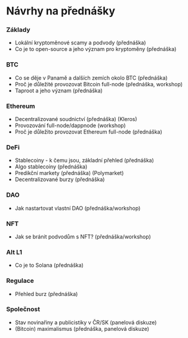 # Návrhy na přednášky

### Základy

* Lokální kryptoměnové scamy a podvody (přednáška)
* Co je to open-source a jeho význam pro kryptoměny (přednáška)

### BTC

* Co se děje v Panamě a dalších zemích okolo BTC (přednáška)
* Proč je důležité provozovat Bitcoin full-node (přednáška, workshop)
* Taproot a jeho význam (přednáška)

### Ethereum

* Decentralizované soudnictví (přednáška) (Kleros)
* Provozování full-node/dappnode (workshop)
* Proč je důležito provozovat Ethereum full-node (přednáška)

### DeFi

* Stablecoiny - k čemu jsou, základní přehled (přednáška)
* Algo stablecoiny (přednáška)
* Predikční markety (přednáška) (Polymarket)
* Decentralizované burzy (přednáška)

### DAO

* Jak nastartovat vlastní DAO (přednáška/workshop)

### NFT

* Jak se bránit podvodům s NFT? (přednáška/workshop)

### Alt L1

* Co je to Solana (přednáška)

### Regulace

* Přehled burz (přednáška)

### Společnost

* Stav novinařiny a publicistiky v ČR/SK (panelová diskuze)
* (Bitcoin) maximalismus (přednáška, panelová diskuze)
